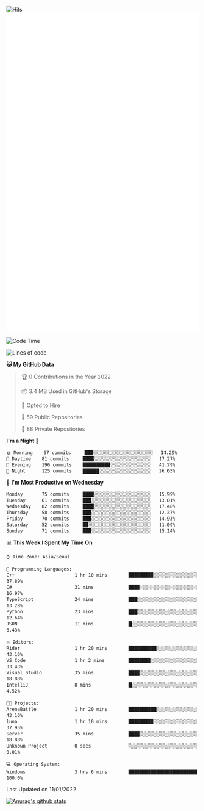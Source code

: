 ![Hits](https://hits.seeyoufarm.com/api/count/incr/badge.svg?url=https%3A%2F%2Fgithub.com%2Fkokose1234&count_bg=%2379C83D&title_bg=%23555555&icon=apple.svg&icon_color=%23E7E7E7&title=hits&edge_flat=false)
<br/>
![Metrics](https://github.com/kokose1234/kokose1234/blob/main/github-metrics.svg)

<!--START_SECTION:waka-->
![Code Time](http://img.shields.io/badge/Code%20Time-355%20hrs%2010%20mins-blue)

![Lines of code](https://img.shields.io/badge/From%20Hello%20World%20I%27ve%20Written-8%20Million%20lines%20of%20code-blue)

**🐱 My GitHub Data** 

> 🏆 0 Contributions in the Year 2022
 > 
> 📦 3.4 MB Used in GitHub's Storage 
 > 
> 💼 Opted to Hire
 > 
> 📜 59 Public Repositories 
 > 
> 🔑 88 Private Repositories  
 > 
**I'm a Night 🦉** 

```text
🌞 Morning    67 commits     ███░░░░░░░░░░░░░░░░░░░░░░   14.29% 
🌆 Daytime    81 commits     ████░░░░░░░░░░░░░░░░░░░░░   17.27% 
🌃 Evening    196 commits    ██████████░░░░░░░░░░░░░░░   41.79% 
🌙 Night      125 commits    ██████░░░░░░░░░░░░░░░░░░░   26.65%

```
📅 **I'm Most Productive on Wednesday** 

```text
Monday       75 commits     ████░░░░░░░░░░░░░░░░░░░░░   15.99% 
Tuesday      61 commits     ███░░░░░░░░░░░░░░░░░░░░░░   13.01% 
Wednesday    82 commits     ████░░░░░░░░░░░░░░░░░░░░░   17.48% 
Thursday     58 commits     ███░░░░░░░░░░░░░░░░░░░░░░   12.37% 
Friday       70 commits     ███░░░░░░░░░░░░░░░░░░░░░░   14.93% 
Saturday     52 commits     ██░░░░░░░░░░░░░░░░░░░░░░░   11.09% 
Sunday       71 commits     ███░░░░░░░░░░░░░░░░░░░░░░   15.14%

```


📊 **This Week I Spent My Time On** 

```text
⌚︎ Time Zone: Asia/Seoul

💬 Programming Languages: 
C++                      1 hr 10 mins        █████████░░░░░░░░░░░░░░░░   37.89% 
C#                       31 mins             ████░░░░░░░░░░░░░░░░░░░░░   16.97% 
TypeScript               24 mins             ███░░░░░░░░░░░░░░░░░░░░░░   13.28% 
Python                   23 mins             ███░░░░░░░░░░░░░░░░░░░░░░   12.64% 
JSON                     11 mins             █░░░░░░░░░░░░░░░░░░░░░░░░   6.43%

🔥 Editors: 
Rider                    1 hr 20 mins        ██████████░░░░░░░░░░░░░░░   43.16% 
VS Code                  1 hr 2 mins         ████████░░░░░░░░░░░░░░░░░   33.43% 
Visual Studio            35 mins             ████░░░░░░░░░░░░░░░░░░░░░   18.88% 
IntelliJ                 8 mins              █░░░░░░░░░░░░░░░░░░░░░░░░   4.52%

🐱‍💻 Projects: 
ArenaBattle              1 hr 20 mins        ██████████░░░░░░░░░░░░░░░   43.16% 
luna                     1 hr 10 mins        █████████░░░░░░░░░░░░░░░░   37.95% 
Server                   35 mins             ████░░░░░░░░░░░░░░░░░░░░░   18.88% 
Unknown Project          0 secs              ░░░░░░░░░░░░░░░░░░░░░░░░░   0.01%

💻 Operating System: 
Windows                  3 hrs 6 mins        █████████████████████████   100.0%

```


 Last Updated on 11/01/2022
<!--END_SECTION:waka-->

[![Anurag's github stats](https://github-readme-stats.vercel.app/api?username=kokose1234&theme=dracula)](https://github.com/anuraghazra/github-readme-stats)



	
